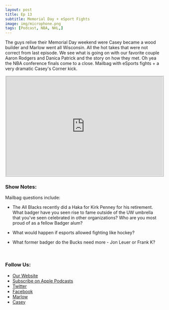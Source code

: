 ```yaml
---
layout: post
title: Ep 13
subtitle: Memorial Day + eSport Fights
image: img/microphone.png
tags: [Podcast, NBA, NHL,]
---
```


The guys relive their Memorial Day weekend were Casey became a wood builder and Marlow went all Wisconsin.  All the hot takes that were not correct from last episode. We see what is going on with our favorite couple Aaron Rodgers and Danica Patrick and the story on how they met.  Oh yea the NBA conference finals come to a close.  Mailbag with eSports fights + a very dramatic Casey's Corner kick. 

<iframe src="https://cast.rocks/player/11602/Ep-13---Memorial-Day---eSport-Fights-.mp3?episodeTitle=Ep%2013%3A%20Memorial%20Day%20%2B%20eSport%20Fights%20&podcastTitle=132%20Breese%20Podcast&episodeDate=May%2029th%2C%202018&imageURL=https%3A%2F%2Fcast.rocks%2Fhosting%2F11602%2Ffeeds%2F6RG37.jpg&itunesLink=https%3A%2F%2Fitunes.apple.com%2Fus%2Fpodcast%2F132-breese-podcast%2Fid1353274149%3Fmt%3D2" style="border: ridge; min-height: 265px; max-height: 320px; max-width: 558px; min-width: 270px; width: 100%; height: 100%;" scrollbars="no"></iframe>

<h3>Show Notes:</h3>
<p>Mailbag questions include:</p>
<ul>
<li><p>The All Blacks recently did a Haka for Kirk Penney for his retirement. What badger have you seen rise to fame outside of the UW umbrella that you&#39;ve seen celebrated in other organizations? Who are you most proud of as a fellow Badger alum?</p>
</li>
<li><p>What would happen if esports allowed fighting like hockey?</p>
</li>
<li><p>What former badger do the Bucks need more - Jon Leuer or Frank K? </p>
<p>​</p>
</li>

</ul>
<h3>Follow Us:</h3>
<ul>
<li><a href='132breese.com'>Our Website</a></li>
<li><a href='https://itunes.apple.com/us/podcast/132-breese-podcast/id1353274149?mt=2'>Subscribe on Apple Podcasts</a></li>
<li><a href='https://twitter.com/132breese/'>Twitter</a></li>
<li><a href='https://www.facebook.com/132breese/'>Facebook</a></li>
<li><a href='https://twitter.com/marlowjr/'>Marlow</a></li>
<li><a href='https://twitter.com/profbadgerfan/'>Casey</a></li>

</ul>
